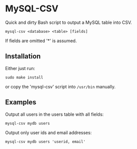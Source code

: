 MySQL-CSV
=========
Quick and dirty Bash script to output a MySQL table into CSV.

	mysql-csv <database> <table> [fields]

If fields are omitted '*' is assumed.


Installation
------------
Either just run:

	sudo make install

or copy the 'mysql-csv' script into `/usr/bin` manually.


Examples
--------
Output all users in the users table with all fields:

	mysql-csv mydb users

Output only user ids and email addresses:

	mysql-csv mydb users 'userid, email'
